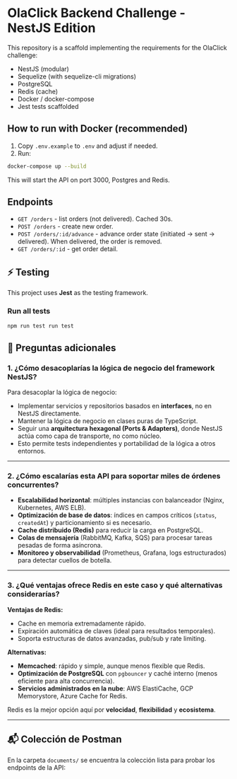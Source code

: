 
# OlaClick Backend Challenge - NestJS Edition

This repository is a scaffold implementing the requirements for the OlaClick challenge:
- NestJS (modular)
- Sequelize (with sequelize-cli migrations)
- PostgreSQL
- Redis (cache)
- Docker / docker-compose
- Jest tests scaffolded

## How to run with Docker (recommended)
1. Copy `.env.example` to `.env` and adjust if needed.
2. Run:
```bash
docker-compose up --build
```
This will start the API on port 3000, Postgres and Redis.

## Endpoints
- `GET /orders` - list orders (not delivered). Cached 30s.
- `POST /orders` - create new order.
- `POST /orders/:id/advance` - advance order state (initiated → sent → delivered). When delivered, the order is removed.
- `GET /orders/:id` - get order detail.

## ⚡ Testing

This project uses **Jest** as the testing framework.

### Run all tests
```bash
npm run test run test
```

## 🧪 Preguntas adicionales

### **1. ¿Cómo desacoplarías la lógica de negocio del framework NestJS?**
Para desacoplar la lógica de negocio:  
- Implementar servicios y repositorios basados en **interfaces**, no en NestJS directamente.  
- Mantener la lógica de negocio en clases puras de TypeScript.  
- Seguir una **arquitectura hexagonal (Ports & Adapters)**, donde NestJS actúa como capa de transporte, no como núcleo.  
- Esto permite tests independientes y portabilidad de la lógica a otros entornos.

---

### **2. ¿Cómo escalarías esta API para soportar miles de órdenes concurrentes?**
- **Escalabilidad horizontal**: múltiples instancias con balanceador (Nginx, Kubernetes, AWS ELB).  
- **Optimización de base de datos**: índices en campos críticos (`status`, `createdAt`) y particionamiento si es necesario.  
- **Cache distribuido (Redis)** para reducir la carga en PostgreSQL.  
- **Colas de mensajería** (RabbitMQ, Kafka, SQS) para procesar tareas pesadas de forma asíncrona.  
- **Monitoreo y observabilidad** (Prometheus, Grafana, logs estructurados) para detectar cuellos de botella.

---

### **3. ¿Qué ventajas ofrece Redis en este caso y qué alternativas considerarías?**
**Ventajas de Redis:**  
- Cache en memoria extremadamente rápido.  
- Expiración automática de claves (ideal para resultados temporales).  
- Soporta estructuras de datos avanzadas, pub/sub y rate limiting.  

**Alternativas:**  
- **Memcached**: rápido y simple, aunque menos flexible que Redis.  
- **Optimización de PostgreSQL** con `pgbouncer` y caché interno (menos eficiente para alta concurrencia).  
- **Servicios administrados en la nube**: AWS ElastiCache, GCP Memorystore, Azure Cache for Redis.  

Redis es la mejor opción aquí por **velocidad**, **flexibilidad** y **ecosistema**.

---

## 📬 Colección de Postman

En la carpeta `documents/` se encuentra la colección lista para probar los endpoints de la API:  



